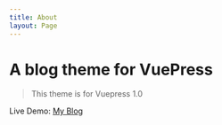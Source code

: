 ```yaml
---
title: About
layout: Page
---
```


# A blog theme for VuePress

> This theme is for Vuepress 1.0

Live Demo: [My Blog](https://ououe.com)
